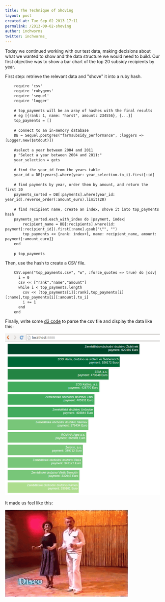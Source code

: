 ```yaml
---
title: The Technique of Shoving
layout: post
created_at: Tue Sep 02 2013 17:11
permalink: /2013-09-02-shoving
author: inchworms
twitter: inchworms_
---
```


Today we continued working with our test data, making decisions about what we wanted to show and the data structure we would need to build. Our first objective was to show a bar chart of the top 20 subsidy recipients by year.

First step: retrieve the relevant data and "shove" it into a ruby hash.

		require 'csv'
		require 'rubygems'
		require 'sequel'
		require 'logger'

		# top_payments will be an aray of hashes with the final results
		# eg [{rank: 1, name: "horst", amount: 234556}, {...}]
		top_payments = []

		# connect to an in-memory database
		DB = Sequel.postgres("farmsubsidy_performance", :loggers => [Logger.new($stdout)])

		#select a year between 2004 and 2011
		p "Select a year between 2004 and 2011:"
		year_selection = gets

		# find the year_id from the years table
		year_id = DB[:years].where(year: year_selection.to_i).first[:id]

		# find payments by year, order them by amount, and return the first 20
		payments_sorted = DB[:payments].where(year_id: year_id).reverse_order(:amount_euro).limit(20)

		# find recipient name, create an index, shove it into top_payments hash
		payments_sorted.each_with_index do |payment, index|
			recipient_name = DB[:recipients].where(id: payment[:recipient_id]).first[:name].gsub("\"", "")
			top_payments << {rank: index+1, name: recipient_name, amount: payment[:amount_euro]}
		end

		p top_payments

Then, use the hash to create a CSV file.

		CSV.open("top_payments.csv", "w", :force_quotes => true) do |csv|
		  i = 0
		  csv << ["rank","name","amount"]
		  while i < top_payments.length
		    csv << [top_payments[i][:rank],top_payments[i][:name],top_payments[i][:amount].to_i]
		    i += 1
		  end
		end

Finally, write some [d3 code](https://github.com/inchworms/farmsubsidy/blob/master/index.html) to parse the csv file and display the data like this:

![horizontal_bar](/images/czech_bar.png)

It made us feel like this:

![dancing](/images/dancing.gif)

